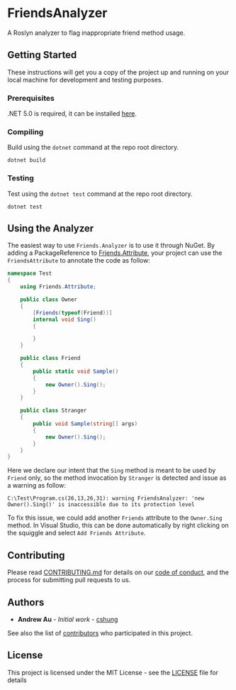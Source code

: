 # FriendsAnalyzer

A Roslyn analyzer to flag inappropriate friend method usage.

## Getting Started

These instructions will get you a copy of the project up and running on your local machine for development and testing purposes.

### Prerequisites

.NET 5.0 is required, it can be installed [here](https://dotnet.microsoft.com/download).

### Compiling

Build using the `dotnet` command at the repo root directory.

```
dotnet build
```

### Testing

Test using the `dotnet test` command at the repo root directory.

```
dotnet test
```

## Using the Analyzer

The easiest way to use `Friends.Analyzer` is to use it through NuGet. By adding a PackageReference to [Friends.Attribute](https://www.nuget.org/packages/Friends.Attribute/), your project can use the `FriendsAttribute` to annotate the code as follow:

```c#
namespace Test
{
    using Friends.Attribute;

    public class Owner
    {
        [Friends(typeof(Friend))]
        internal void Sing()
        {

        }
    }

    public class Friend
    {
        public static void Sample()
        {
            new Owner().Sing();
        }
    }

    public class Stranger
    {
        public void Sample(string[] args)
        {
            new Owner().Sing();
        }
    }
}
```

Here we declare our intent that the `Sing` method is meant to be used by `Friend` only, so the method invocation by `Stranger` is detected and issue as a warning as follow:

```
C:\Test\Program.cs(26,13,26,31): warning FriendsAnalyzer: 'new Owner().Sing()' is inaccessible due to its protection level
```

To fix this issue, we could add another `Friends` attribute to the `Owner.Sing` method. In Visual Studio, this can be done automatically by right clicking on the squiggle and select `Add Friends Attribute`.

## Contributing

Please read [CONTRIBUTING.md](CONTRIBUTING.md) for details on our [code of conduct](CODE-OF-CONDUCT.md), and the process for submitting pull requests to us.

## Authors

* **Andrew Au** - *Initial work* - [cshung](https://github.com/cshung)

See also the list of [contributors](https://github.com/cshung/FriendsAnalyzer/graphs/contributors) who participated in this project.

## License

This project is licensed under the MIT License - see the [LICENSE](LICENSE) file for details
